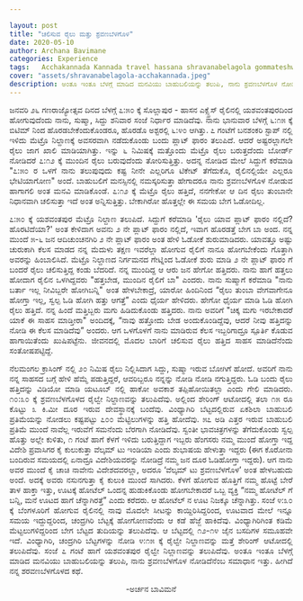 ```yaml
---

layout: post
title: "ಚಲಿಸುವ ರೈಲು ಮತ್ತು ಶ್ರವಣಬೆಳಗೊಳ"
date: 2020-05-10
author: Archana Bavimane
categories: Experience
tags:	Acchakannada Kannada travel hassana shravanabelagola gommateshwara bahubali onedaytrip experience friends happiness story kathe short
cover: "assets/shravanabelagola-acchakannada.jpeg"
description: ಅಂತೂ ಇಂತೂ ಬೆಳಗ್ಗೆ ಮಾಡಿದ ಮನವಿಯು ಬಾಹುಬಲಿಯನ್ನು ತಲುಪಿ, ನಾನು ಶ್ರವಣಬೆಳಗೊಳ ನೋಡಿದೆನೆಂಬ ಸಮಾಧಾನ ಇತ್ತು.
---
```


<p align ="justify"> ಜನವರಿ ೨೬ ಗಣರಾಜ್ಯೋತ್ಸವ ದಿನದ ಬೆಳಗ್ಗೆ ೭:೫೦ ಕ್ಕೆ ಸೊಲ್ಲಾಪುರ - ಹಾಸನ ಎಕ್ಸ್ಪ್ರೆಸ್ ರೈಲಿನಲ್ಲಿ ಯಶವಂತಪುರದಿಂದ ಹೋಗುವುದೆಂದು ನಾನು, ಸುಷ್ಮಾ, ಸಿದ್ದು ಶನಿವಾರ ಸಂಜೆ ನಿರ್ಧಾರ ಮಾಡಿದೆವು. ನಾನು ಭಾನುವಾರ ಬೆಳಗ್ಗೆ ೬:೧೫ ಕ್ಕೆ ಬಿಟಿಮ್ ನಿಂದ ಹೊರಡಬೇಕೆಂದುಕೊಂಡರೂ, ಹೊರಡೊ ಅಶ್ಟರಲ್ಲಿ ೬:೪೦ ಆಗಿತ್ತು. ೭ ಗಂಟೆಗೆ ಬನಶಂಕರಿ ಸ್ಟಾಪ್ ನಲ್ಲಿ ಇಳಿದು ಮೆಟ್ರೊ ನಿಲ್ದಾಣಕ್ಕೆ ಅವಸರವಾಗಿ ನಡೆದುಕೊಂಡು ಬಂದು ಪ್ಲಾಟ್ ಫಾರಂ ತಲುಪಿದೆ. ಆದರೆ ಅಷ್ಟರಲ್ಲಾಗಲೇ ರೈಲು ಜಾಗ ಖಾಲಿ ಮಾಡಿಯಾಗಿತ್ತು.<!--more--> ಇನ್ನು ೬ ನಿಮಿಷಕ್ಕೆ ಮತ್ತೊಂದು ಮೆಟ್ರೊ ರೈಲು ಬರುತ್ತದೆಂದು ಬೋರ್ಡ್ ನೋಡಿದರೆ ೭:೧೨ ಕ್ಕೆ ಮುಂದಿನ ರೈಲು ಬರುವುದೆಂದು ತೋರಿಸುತ್ತಿತ್ತು. ಅದನ್ನ ನೋಡಿದ ಮೇಲೆ ಸಿದ್ದುಗೆ ಕರೆಮಾಡಿ "೭:೫೦ ರ ಒಳಗೆ ನಾನು ತಲುಪುವುದು ಕಷ್ಟ ನೀನೇ ಎಲ್ಲರಿಗೂ ಟಿಕೇಟ್ ತೆಗೆದುಕೊ, ರೈಲಿನಲ್ಲಿಯೇ ಎಲ್ಲರೂ ಭೇಟಿಯಾಗೋಣ" ಅಂದೆ. ಬಾಹುಬಲಿಗೆ ಮನಸ್ಸಿನಲ್ಲಿ ನಮಸ್ಕರಿಸುತ್ತಾ ಹೇಗಾದರೂ ನಾನು ಶ್ರವಣಬೆಳಗೊಳ ನೋಡುವ ಹಾಗಾಗಲಿ ಅಂತ ಮನವಿ ಮಾಡಿಕೊಂಡೆ. ೭:೧೨ ಕ್ಕೆ ಮೆಟ್ರೊ ರೈಲು ಹತ್ತಿದೆ, ನನಗೇಕೋ ಆ ದಿನ ರೈಲು ತುಂಬಾನೇ ನಿಧಾನವಾಗಿ ಚಲಿಸುತ್ತಾ ಇದೆ ಅಂತ ಅನ್ನಿಸುತ್ತಿತ್ತು. ಬೇಕಾಗಿರೋ ಹೊತ್ತಲ್ಲೇ ಈ ಸಮಯ ಬೇಗ ಓಡೋದಿಲ್ಲ. </p>

<p align ="justify"> ೭:೫೦ ಕ್ಕೆ ಯಶವಂತಪುರ ಮೆಟ್ರೊ ನಿಲ್ದಾಣ ತಲುಪಿದೆ. ಸಿದ್ದುಗೆ ಕರೆಮಾಡಿ 'ರೈಲು ಯಾವ ಪ್ಲಾಟ್ ಫಾರಂ ನಲ್ಲಿದೆ? ಹೊರಟಿದೆಯಾ?' ಅಂತ ಕೇಳಿದಾಗ ಅವನು ೨ ನೇ ಪ್ಲಾಟ್ ಫಾರಂ ನಲ್ಲಿದೆ, ಇವಾಗ ಹೊರಡತ್ತೆ ಬೇಗ ಬಾ ಅಂದ. ನನ್ನ ಮುಂದೆ ೫-೬ ಜನ ಆದಿಚುಂಚನಗಿರಿ ೨ ನೇ ಪ್ಲಾಟ್ ಫಾರಂ ಅಂತ ಹೇಳಿ ಓಡೋಕೆ ಶುರುಮಾಡಿದರು. ಯಾವತ್ತೂ ಅಷ್ಟು ಚುರುಕಾಗಿ ಕೆಲಸ ಮಾಡದ ನನ್ನ ಮೆದುಳು ತಕ್ಷಣ ಇವರೆಲ್ಲಾ ಹೋಗುವ ರೈಲಿಗೆ ನಾನೂ ಹೋಗಬೇಕೆಂದು ಗೊತ್ತಾಗಿ ಅವರನ್ನು ಹಿಂಬಾಲಿಸಿದೆ. ಮೆಟ್ರೊ ನಿಲ್ದಾಣದ ನಿರ್ಗಮನದ ಗೇಟ್ನಿಂದ ಓಡೋಕೆ ಶುರು ಮಾಡಿ ೨ ನೇ ಪ್ಲಾಟ್ ಫಾರಂ ಗೆ ಬಂದರೆ ರೈಲು ಚಲಿಸುತ್ತಿದ್ದ ಕಂಡು ಬೆದರಿದೆ. ನನ್ನ ಮುಂದಿದ್ದ ಆ ಆರು ಜನ ಹೇಗೋ ಹತ್ತಿದರು. ನಾನು ಹಾಗೆ ಹತ್ತಲು ಹೋದಾಗ ರೈಲಿನ ಒಳಗಿದ್ದವರು "ಹತ್ತಬೇಡ, ಮುಂದಿನ ರೈಲಿಗೆ ಬಾ" ಎಂದರು. ನಾನು ಸುಷ್ಮಾಗೆ ಕರೆಮಾಡಿ "ನಾನು ಬರ್ತಾ ಇಲ್ಲ ನೀವಿಬ್ಬರೇ ಹೋಗಿಬನ್ನಿ" ಅಂತ ಹೇಳಬೇಕಾದ್ರೆ, ಯಾರೋ ಹಿಂದಿನಿಂದ “ರೈಲು ತುಂಬಾ ವೇಗವಾಗೇನೂ ಹೋಗ್ತಾ ಇಲ್ಲ, ಸ್ವಲ್ಪ‌ ಓಡಿ ಹೋಗಿ ಹತ್ತು ಆಗತ್ತೆ” ಎಂದು ಧೈರ್ಯ ಹೇಳಿದರು. ಹೇಗೋ ಧೈರ್ಯ ಮಾಡಿ ಓಡಿ ಹೋಗಿ ರೈಲು ಹತ್ತಿದೆ. ನನ್ನ ಹಿಂದೆ ಮತ್ತಿಬ್ಬರು ಮಗು ಹಿಡಿದುಕೊಂಡು ಹತ್ತಿದರು. ನಾನು ಅವರಿಗೆ "ಚಿಕ್ಕ ಮಗು ಇರಬೇಕಾದರೆ ಯಾಕೆ ಈ ಸಾಹಸ ಮಾಡ್ತೀರಾ" ಅಂದಿದಕ್ಕೆ, “ನಾವು ಹತ್ತೋದು ಬೇಡ ಅಂದುಕೊಂಡಿದ್ದೆವು, ಆದರೆ ನೀವು ಹತ್ತಿದನ್ನು ನೋಡಿ ಈ ಕೆಲಸ ಮಾಡಿದೆವು” ಅಂದರು. ಆಗ ಒಳಗೊಳಗೆ ನಾನು ಮಾಡಿರುವ ಕೆಲಸ ಇಬ್ಬರಿಗಾದ್ರೂ ಸ್ಪೂರ್ತಿ ಕೊಡುವ ಹಾಗಾಯಿತೆಂದು ಖುಷಿಪಟ್ಟೆನು. ಜೀವನದಲ್ಲಿ ಮೊದಲ ಬಾರಿಗೆ ಚಲಿಸುವ ರೈಲು ಹತ್ತಿದ ಸಾಹಸ ಮಾಡಿದೆನೆಂದು ಸಂತೋಷಪಟ್ಟಿದ್ದೆ. </p>

<p align ="justify"> ನೆಲಮಂಗಲ ಕ್ರಾಸಿಂಗ್ ನಲ್ಲಿ ೨೦ ನಿಮಿಷ ರೈಲು ನಿಲ್ಲಿಸಿದಾಗ ಸಿದ್ದು, ಸುಷ್ಮಾ ಇರುವ ಬೋಗಿಗೆ ಹೋದೆ. ಅವರಿಗೆ ನಾನು ನನ್ನ ಸಾಹಸದ ಬಗ್ಗೆ ಹೇಳಿ ಹೆಮ್ಮೆ ಪಡುತ್ತಿದ್ದರೆ, ಆವರಿಬ್ಬರೂ ನನ್ನನ್ನು ನೋಡಿ ನೋಡಿ ನಗುತ್ತಿದ್ದರು. ಓಡಿ ಬಂದು ರೈಲು ಹತ್ತಿದನ್ನು ವಿಡಿಯೋ ಮಾಡಿ ಯಟೂಬ್ ನಲ್ಲಿ ಹಾಕೋ ಅವಕಾಶ ತಪ್ಪಿಹೋಯಿತಲ್ಲಾ ಎಂದು ಗೇಲಿ ಮಾಡಿದರು. ೧೦:೩೦ ಕ್ಕೆ ಶ್ರವಣಬೆಳಗೊಳದ ರೈಲ್ವೇ ನಿಲ್ದಾಣವನ್ನು ತಲುಪಿದೆವು. ಅಲ್ಲಿಂದ ಶೇರಿಂಗ್ ಆಟೋದಲ್ಲಿ ತಲಾ ೧೫ ರೂ ಕೊಟ್ಟು ೩ ಕಿ.ಮೀ ದೂರ ಇರುವ ದೇವಸ್ಥಾನಕ್ಕೆ ಬಂದೆವು. ವಿಂಧ್ಯಾಗಿರಿ ಬೆಟ್ಟದಲ್ಲಿರುವ ಏಕಶಿಲಾ ಬಾಹುಬಲಿ ಪ್ರತಿಮೆಯನ್ನು ನೋಡಲು  ಕಷ್ಟಪಟ್ಟು ೭೦೦ ಮೆಟ್ಟಿಲುಗಳನ್ನು ಹತ್ತಿ ಹೋದೆವು. ೫೭ ಅಡಿ ಎತ್ತರ ಇರುವ ಬಾಹುಬಲಿ ಪ್ರತಿಮೆ ಮುಂದೆ ನಾವೆಲ್ಲ ಇರುವೆಗೆ ಸಮನೆಂದು ಬೆರಗಾಗಿ ನೋಡಿದೆವು. ಸ್ವಂತೀ ಭಾವಚಿತ್ರಗಳನ್ನು ತೆಗೆದುಕೊಂಡು ಸ್ವಲ್ಪ ಹೊತ್ತು ಅಲ್ಲೇ ಕುಳಿತು, ೧ ಗಂಟೆ ಹಾಗೆ ಕೆಳಗೆ ಇಳಿದು ಬರುತ್ತಿದ್ದಾಗ ಇಬ್ಬರು ಹೆಂಗಸರು ನಮ್ಮ ಮುಂದೆ ಹೋಗ್ತಾ ಇದ್ದ ವಿದೇಶಿ ಪ್ರವಾಸಿಗರ ಕೈ ಕುಲುಕುತ್ತಾ ವೆಲ್ಕಮ್ ಟು ಇಂಡಿಯಾ ಎಂದು ಶುಭಾಷಯ ಹೇಳುತ್ತಾ ಇದ್ದರು (ಈಗ ಕೊರೋನಾ ಬಂದಿರುವ ಸಮಯದಲ್ಲಿ ಏನಾದ್ರೂ  ವಿದೇಶಿಯವರನ್ನು ನೋಡಿದ್ರೆ ನಮ್ಮ ಜನ  ದೂರ ಓಡಿಹೋಗ್ತಾ ಇದ್ದರು). ಆಗ ನಾನು  ಅವರ ಮುಂದೆ ಕೈ ಚಾಚಿ ನಾವೇನು ವಿದೇಶದವರಲ್ಲಾ, ಅದರೂ ‘ವೆಲ್ಕಮ್ ಟು ಶ್ರವಣಬೆಳಗೊಳ’ ಅಂತ ಹೇಳಬಹುದು ಅಂದೆ. ಅದಕ್ಕೆ‌ ಅವರು ನಸುನಗುತ್ತಾ ಕೈ ಕುಲುಕಿ ಮುಂದೆ ಸಾಗಿದರು. ಕೆಳಗೆ ಹೋಗುವ ಹೊತ್ತಿಗೆ ನಮ್ಮ ಹೊಟ್ಟೆ ಬೇರೆ ತಾಳ ಹಾಕ್ತಾ ಇತ್ತು, ಊಟಕ್ಕೆ ಹೋಟೆಲ್‌ ಒಂದನ್ನ  ಹುಡುಕಿಕೊಂಡು ಹೋಗಬೇಕಾದರೆ ಒಬ್ಬ ವ್ಯಕ್ತಿ “ನಮ್ಮ ಹೋಟೆಲ್ ಗೆ ಬನ್ನಿ, ಮನೆ ಊಟದ ಹಾಗೆ ಚೆನ್ನಾಗಿರತ್ತೆ” ಎಂದು ಕರೆದರು. ಆ ಹೋಟೆಲ್ ನ ಊಟ ನಿಜಕ್ಕೂ ಚೆನ್ನಾಗಿತ್ತು. ಸಂಜೆ ೪:೩೦ ಕ್ಕೆ ಬೆಂಗಳೂರಿಗೆ ಹೋಗುವ ರೈಲಿನಲ್ಲಿ ನಾವು ಮೊದಲೇ ಸೀಟನ್ನು ಕಾಯ್ದಿರಿಸಿದ್ದರಿಂದ, ಊಟವಾದ ಮೇಲೆ ಇನ್ನೂ ಸಮಯ ಇದ್ದುದ್ದರಿಂದ, ಚಂದ್ರಗಿರಿ ಬೆಟ್ಟಕ್ಕೆ ಹೋಗೋಣವೆಂದು ಆ ಕಡೆ ಹೆಜ್ಜೆ ಹಾಕಿದೆವು. ವಿಂಧ್ಯಾಗಿರಿಗಿಂತ ಕಡಿಮೆ ಮೆಟ್ಟಲುಗಳಿದ್ದರಿಂದ ಬೇಗ ಬೆಟ್ಟದ ತುದಿಯನ್ನು ತಲುಪಿದೆವು. ಆ ಬೆಟ್ಟದಲ್ಲಿ ೧೨-೧೪ ಜೈನ ಬಸದಿಗಳ ಸಮೂಹವೇ ಇದೆ. ವಿಂಧ್ಯಾಗಿರಿ, ಚಂದ್ರಗಿರಿ ಬೆಟ್ಟಗಳನ್ನು ನೋಡಿ ೪:೧೫ ಕ್ಕೆ ರೈಲ್ವೇ ನಿಲ್ದಾಣವನ್ನು  ಮತ್ತೆ ಶೇರಿಂಗ್ ಆಟೋದಲ್ಲಿ ತಲುಪಿದೆವು. ಸಂಜೆ ೭ ಗಂಟೆ ಹಾಗೆ ಯಶವಂತಪುರ ರೈಲ್ವೇ ನಿಲ್ಲಾಣವನ್ನು ತಲುಪಿದೆವು. ಅಂತೂ ಇಂತೂ ಬೆಳಗ್ಗೆ ಮಾಡಿದ ಮನವಿಯು ಬಾಹುಬಲಿಯನ್ನು ತಲುಪಿ,   ನಾನು ಶ್ರವಣಬೆಳಗೊಳ ನೋಡಿದೆನೆಂಬ ಸಮಾಧಾನ ಇತ್ತು. ಹೀಗಿದೆ ನನ್ನ ಶರವಣಬೆಳಗೊಳದ ಕಥೆ. </p>

<p align ="center"> -ಅರ್ಚನ ಬಾವಿಮನೆ </p>
